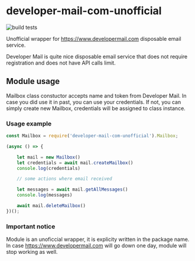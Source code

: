 # developer-mail-com-unofficial
![build tests](https://github.com/beyond-danube/developer-mail-com-unofficial/blob/change-actions-workflow/.github/workflows/node.js.yml/badge.svg)

  
Unofficial wrapper for https://www.developermail.com disposable email service.  

Developer Mail is quite nice disposable email service that does not require registration and does not have API calls limit.  

## Module usage
Mailbox class constuctor accepts name and token from Developer Mail. In case you did use it in past, you can use your credentials. If not, you can simply create new Mailbox, credentials will be assigned to class instance.  

### Usage example
```JavaScript
const Mailbox = require('developer-mail-com-unofficial').Mailbox;

(async () => {

    let mail = new Mailbox()
    let credentials = await mail.createMailbox()
    console.log(credentials)

    // some actions where email received

    let messages = await mail.getAllMessages()
    console.log(messages)

    await mail.deleteMailbox()
})();
```

### Important notice
Module is an unoficcial wrapper, it is explicity written in the package name. In case https://www.developermail.com will go down one day, module will stop working as well.
